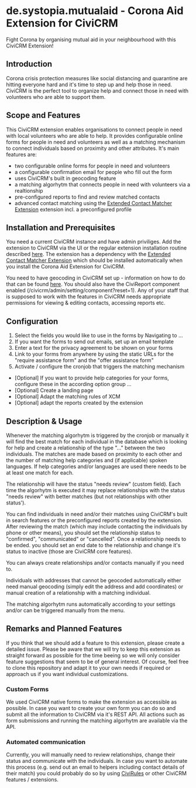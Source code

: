 # de.systopia.mutualaid - Corona Aid Extension for CiviCRM
Fight Corona by organising mutual aid in your neighbourhood with this CiviCRM Extension!

## Introduction
Corona crisis protection measures like social distancing and quarantine are hitting everyone hard and it's time to step up and help those in need. CiviCRM is the perfect tool to organize help and connect those in need with volunteers who are able to support them.

## Scope and Features
This CiviCRM extension enables organisations to connect people in need with local volunteers who are able to help. It provides configurable online forms for people in need and volunteers as well as a matching mechanism to connect individuals based on proximity and other attributes. It's main features are:

* two configurable online forms for people in need and volunteers
* a configurable confirmation email for people who fill out the form
* uses CiviCRM's built in geocoding feature
* a matching algorhytm that connects people in need with volunteers via a realtionship
* pre-configured reports to find and review matched contacts
* advanced contact matching using the [Extended Contact Matcher Extension](https://github.com/systopia/de.systopia.xcm) extension incl. a preconfigured profile 

## Installation and Prerequisites
You need a current CiviCRM instance and have admin priviliges. Add the extension to  CiviCRM via the UI or the regular extension installation routine described [here](https://docs.civicrm.org/sysadmin/en/latest/customize/extensions/#installing-a-new-extension). The extension has a dependency with the [Extended Contact Matcher Extension](https://github.com/systopia/de.systopia.xcm) which should be installed automatically when you install the Corona Aid Extension for CiviCRM.

You need to have geocoding in CiviCRM set up - information on how to do that can be found [here](https://docs.civicrm.org/user/en/latest/initial-set-up/mapping/). You should also have the CiviReport component enabled (/civicrm/admin/setting/component?reset=1). Any of your staff that is supposed to work with the features in CiviCRM needs appropriate permissions for viewing & editing contacts, accessing reports etc.


## Configuration
1. Select the fields you would like to use in the forms by Navigating to ...
2. If you want the forms to send out emails, set up an email template
3. Enter a text for the privacy agreement to be shown on your forms
4. Link to your forms from anywhere by using the static URLs for the "require assistance form" and the "offer assistance form"
5. Activate / configure the cronjob that triggers the matching mechanism 

* [Optional] If you want to provide help categories for your forms, configure these in the according option group ...
* [Optional] Create a landing page
* [Optional] Adapt the matching rules of XCM
* [Optional] adapt the reports created by the extension


## Description & Usage
Whenever the matching algorhytm is triggered by the cronjob or manually it will find the best match for each individual in the database which is looking for help and create a relationship of the type "..." between the two individuals. The matches are made based on proximity to each other and the number of matching help categories and (if applicable) spoken languages. If help categories and/or languages are used there needs to be at least one match for each. 

The relationship will have the status "needs review" (custom field). Each time the algorhytm is executed it may replace relationships with the status "needs review" with better matches (but not relationships with other status'). 

You can find individuals in need and/or their matches using CiviCRM's built in search features or the preconfigured reports created by the extension. After reviewing the match (which may include contacting the individuals by phone or other means), you should set the relationship status to "confirmed", "communicated" or "cancelled". Once a relationship needs to be ended. you should set an end date to the relationship and change it's status to inactive (those are CiviCRM core features).

You can always create relationships and/or contacts manually if you need to.

Individuals with addresses that cannot be geocoded automatically either need manual geocoding (simply edit the address and add coordinates) or manual creation of a relationship with a matching individual.

The matching algorhytm runs automatically according to your settings and/or can be triggered manually from the menu.

## Remarks and Planned Features
If you think that we should add a feature to this extension, please create a detailed issue. Please be aware that we will try to keep this extension as straight forward as possible for the time beeing so we will only consider feature suggestions that seem to be of general interest. Of course, feel free to clone this repository and adapt it to your own needs if required or approach us if you want individual customizations.
### Custom Forms
We used CiviCRM native forms to make the extension as accessible as possible. In case you want to create your own form you can do so and submit all the information to CiviCRM via it's REST API. All actions such as form submissions and running the matching algorhytm are available via the API.  
### Automated communication
Currently, you will manually need to review relationships, change their status and communicate with the individuals. In case you want to automate this process (e.g. send out an email to helpers including contact details of their match) you could probably do so by using [CiviRules](https://github.com/Kajakaran/org.civicoop.civirules) or other CiviCRM features / extensions. 
